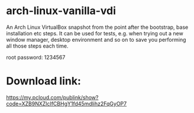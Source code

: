 # arch-linux-vanilla-vdi

An Arch Linux VirtualBox snapshot from the point after the bootstrap, base installation etc steps.
It can be used for tests, e.g. when trying out a new window manager, desktop environment and so on to save you performing
all those steps each time.

root password: 1234567

# Download link:
https://my.pcloud.com/publink/show?code=XZB9NXZlcIfCBHgY1fd45mdlihz2FqGyOP7
